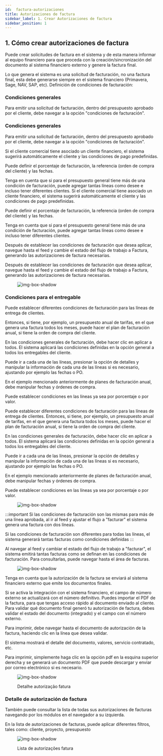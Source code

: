 ```yaml
---
id:  factura-autorizaciones
title: Autorizaciones de factura
sidebar_label: 1. Crear Autorizaciones de factura
sidebar_position: 1
---
```



## 1. Cómo crear autorizaciones de factura

Puede crear solicitudes de factura en el sistema y de esta manera informar al equipo financiero para que proceda con la creación/sincronización del documento al sistema financiero externo y genere la factura final.

Lo que genera el sistema es una solicitud de facturación, no una factura final, esta debe generarse siempre en el sistema financiero (Primavera, Sage, NAV, SAP, etc).
Definición de condiciones de facturación:


### Condiciones generales

Para emitir una solicitud de facturación, dentro del presupuesto aprobado por el cliente, debe navegar a la opción "condiciones de facturación".

### Condiciones generales

Para emitir una solicitud de facturación, dentro del presupuesto aprobado por el cliente, debe navegar a la opción "condiciones de facturación".

Si el cliente comercial tiene asociado un cliente financiero, el sistema sugerirá automáticamente el cliente y las condiciones de pago predefinidas.

Puede definir el porcentaje de facturación, la referencia (orden de compra del cliente) y las fechas.

Tenga en cuenta que si para el presupuesto general tiene más de una condición de facturación, puede agregar tantas líneas como desee e incluso tener diferentes clientes.
Si el cliente comercial tiene asociado un cliente financiero, el sistema sugerirá automáticamente el cliente y las condiciones de pago predefinidas.

Puede definir el porcentaje de facturación, la referencia (orden de compra del cliente) y las fechas.

Tenga en cuenta que si para el presupuesto general tiene más de una condición de facturación, puede agregar tantas líneas como desee e incluso tener diferentes clientes.

Después de establecer las condiciones de facturación que desea aplicar, navegue hasta el feed y cambie el estado del flujo de trabajo a Factura, generando las autorizaciones de factura necesarias.

Después de establecer las condiciones de facturación que desea aplicar, navegue hasta el feed y cambie el estado del flujo de trabajo a Factura, generando las autorizaciones de factura necesarias.
<figure>

![img-box-shadow](/img/university/bills/bills-lesson1-1.png)
<figcaption></figcaption>
</figure>

### Condiciones para el entregable

Puede establecer diferentes condiciones de facturación para las líneas de entrega de clientes.

Entonces, si tiene, por ejemplo, un presupuesto anual de tarifas, en el que genera una factura todos los meses, puede hacer el plan de facturación anual, si tiene la orden de compra del cliente.

En las condiciones generales de facturación, debe hacer clic en aplicar a todos. El sistema aplicará las condiciones definidas en la opción general a todos los entregables del cliente.

Puede ir a cada una de las líneas, presionar la opción de detalles y manipular la información de cada una de las líneas si es necesario, ajustando por ejemplo las fechas o PO.

En el ejemplo mencionado anteriormente de planes de facturación anual, debe manipular fechas y órdenes de compra.

Puede establecer condiciones en las líneas ya sea por porcentaje o por valor.

Puede establecer diferentes condiciones de facturación para las líneas de entrega de clientes.
Entonces, si tiene, por ejemplo, un presupuesto anual de tarifas, en el que genera una factura todos los meses, puede hacer el plan de facturación anual, si tiene la orden de compra del cliente.

En las condiciones generales de facturación, debe hacer clic en aplicar a todos. El sistema aplicará las condiciones definidas en la opción general a todos los entregables del cliente.

Puede ir a cada una de las líneas, presionar la opción de detalles y manipular la información de cada una de las líneas si es necesario, ajustando por ejemplo las fechas o PO.

En el ejemplo mencionado anteriormente de planes de facturación anual, debe manipular fechas y órdenes de compra.

Puede establecer condiciones en las líneas ya sea por porcentaje o por valor.
<figure>

![img-box-shadow](/img/university/bills/bills-lesson1-2.png)
<figcaption></figcaption>
</figure>


:::important
Si las condiciones de facturación son las mismas para más de una línea aprobada, al ir al feed y ajustar el flujo a "facturar" el sistema genera una factura con dos líneas.

Si las condiciones de facturación son diferentes para todas las líneas, el sistema generará tantas facturas como condiciones definidas
:::

Al navegar al feed y cambiar el estado del flujo de trabajo a "facturar", el sistema emitirá tantas facturas como se definan en las condiciones de facturación. Para consultarlas, puede navegar hasta el área de facturas.


<figure>

![img-box-shadow](/img/university/bills/bills-lesson1-3.png)
<figcaption></figcaption>
</figure>

Tenga en cuenta que la autorización de la factura se enviará al sistema financiero externo que emite los documentos finales.

Si se activa la integración con el sistema financiero, el campo de número externo se actualizará con el número definitivo. Puedes importar el PDF de la factura, para que tengas acceso rápido al documento enviado al cliente.
Para validar qué documento final generó tu autorización de factura, debes validar el estado del documento (integrado) y el campo con el número externo.

Para imprimir, debe navegar hasta el documento de autorización de la factura, haciendo clic en la línea que desea validar.

El sistema mostrará el detalle del documento, valores, servicio contratado, etc.

Para imprimir, simplemente haga clic en la opción pdf en la esquina superior derecha y se generará un documento PDF que puede descargar y enviar por correo electrónico si es necesario.

<figure>

![img-box-shadow](/img/university/bills/bills-lesson1-4.png)
<figcaption>Detalhe autorização fatura</figcaption>
</figure>

### Detalle de autorización de factura

También puede consultar la lista de todas sus autorizaciones de facturas navegando por los módulos en el navegador a su izquierda.

En la lista de autorizaciones de facturas, puede aplicar diferentes filtros, tales como: cliente, proyecto, presupuesto

<figure>

![img-box-shadow](/img/university/bills/bills-lesson1-5.png)
<figcaption>Lista de autorizações fatura</figcaption>
</figure>
